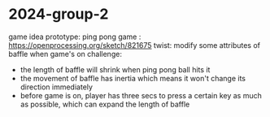 # 2024-group-2
game idea
prototype: ping pong game : https://openprocessing.org/sketch/821675
twist: modify some attributes of baffle when game's on
challenge:
* the length of baffle will shrink when ping pong ball hits it
* the movement of baffle has inertia which means it won't change its direction immediately
* before game is on, player has three secs to press a certain key as much as possible, which 
can expand the length of baffle
